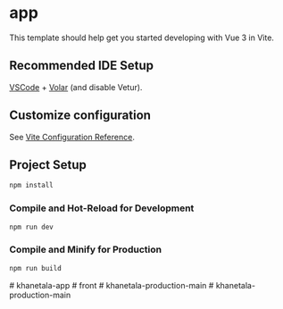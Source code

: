# app

This template should help get you started developing with Vue 3 in Vite.

## Recommended IDE Setup

[VSCode](https://code.visualstudio.com/) + [Volar](https://marketplace.visualstudio.com/items?itemName=Vue.volar) (and disable Vetur).

## Customize configuration

See [Vite Configuration Reference](https://vite.dev/config/).

## Project Setup

```sh
npm install
```

### Compile and Hot-Reload for Development

```sh
npm run dev
```

### Compile and Minify for Production

```sh
npm run build
```
#   k h a n e t a l a - a p p  
 #   f r o n t  
 #   k h a n e t a l a - p r o d u c t i o n - m a i n  
 #   k h a n e t a l a - p r o d u c t i o n - m a i n  
 